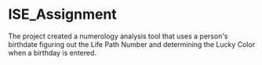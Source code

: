 # ISE_Assignment
The project created a numerology analysis tool that uses a person's birthdate figuring out the Life Path Number and determining the Lucky Color when a birthday is entered. 
